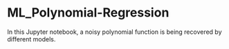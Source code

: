 # ML_Polynomial-Regression

In this Jupyter notebook, a noisy polynomial function is being recovered by different models.
